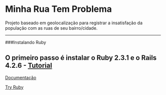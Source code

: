 # Minha Rua Tem Problema
Projeto baseado em geolocalização para registrar a insatisfação da população com as ruas de seu bairro/cidade.

----------
###Instalando Ruby

O primeiro passo é instalar o Ruby 2.3.1 e o Rails 4.2.6 - [Tutorial](https://gorails.com/setup/ubuntu/14.04)
----------
[Documentação](http://ruby-doc.org)

[Try Ruby](http://tryruby.org)

